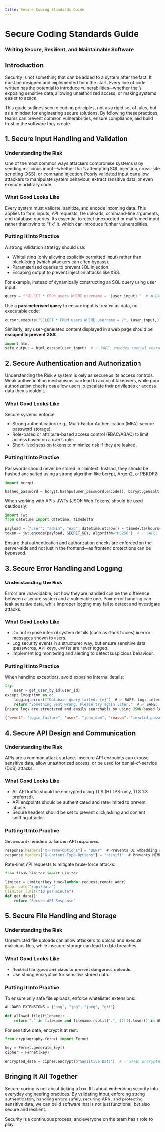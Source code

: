 ```yaml
---
title: Secure Coding Standards Guide
---
```

# Secure Coding Standards Guide
### Writing Secure, Resilient, and Maintainable Software
## Introduction
Security is not something that can be added to a system after the fact. It must be designed and implemented from the start. Every line of code written has the potential to introduce vulnerabilities—whether that’s exposing sensitive data, allowing unauthorized access, or making systems easier to attack.

This guide outlines secure coding principles, not as a rigid set of rules, but as a mindset for engineering secure solutions. By following these practices, teams can prevent common vulnerabilities, ensure compliance, and build trust in the software they create.

## 1. Secure Input Handling and Validation
### Understanding the Risk
One of the most common ways attackers compromise systems is by sending malicious input—whether that’s attempting SQL injection, cross-site scripting (XSS), or command injection. Poorly validated input can allow attackers to manipulate system behaviour, extract sensitive data, or even execute arbitrary code.

### What Good Looks Like
Every system must validate, sanitize, and encode incoming data. This applies to form inputs, API requests, file uploads, command-line arguments, and database queries. It’s essential to reject unexpected or malformed input rather than trying to "fix" it, which can introduce further vulnerabilities.

### Putting It Into Practice
A strong validation strategy should use:

* Whitelisting (only allowing explicitly permitted input) rather than blacklisting (which attackers can often bypass).
* Parameterised queries to prevent SQL injection.
* Escaping output to prevent injection attacks like XSS.

For example, instead of dynamically constructing an SQL query using user input:

```python
query = f"SELECT * FROM users WHERE username = '{user_input}'"  # ❌ BAD: vulnerable to SQL injection
```

Use a **parameterised query** to ensure input is treated as data, not executable code:

```python
cursor.execute("SELECT * FROM users WHERE username = ?", (user_input,))  # ✅ SAFE: prevents SQL injection 
```

Similarly, any user-generated content displayed in a web page should be **escaped to prevent XSS:**

```python
import html
safe_output = html.escape(user_input)  # ✅ SAFE: encodes special characters```
```

## 2. Secure Authentication and Authorization
Understanding the Risk
A system is only as secure as its access controls. Weak authentication mechanisms can lead to account takeovers, while poor authorization checks can allow users to escalate their privileges or access data they shouldn’t.

### What Good Looks Like
Secure systems enforce:
* Strong authentication (e.g., Multi-Factor Authentication (MFA), secure password storage).
* Role-based or attribute-based access control (RBAC/ABAC) to limit access based on a user’s role.
* Short-lived session tokens to minimize risk if they are leaked.

### Putting It Into Practice
Passwords should never be stored in plaintext. Instead, they should be hashed and salted using a strong algorithm like bcrypt, Argon2, or PBKDF2:

```python
import bcrypt

hashed_password = bcrypt.hashpw(user_password.encode(), bcrypt.gensalt())  # ✅ SAFE: properly hashed
```
When working with APIs, JWTs (JSON Web Tokens) should be used cautiously:

```python
import jwt
from datetime import datetime, timedelta

payload = {"user": "admin", "exp": datetime.utcnow() + timedelta(hours=1)}
token = jwt.encode(payload, SECRET_KEY, algorithm="HS256")  # ✅ SAFE: Expiry time prevents token misuse
```
Ensure that authentication and authorization checks are enforced on the server-side and not just in the frontend—as frontend protections can be bypassed.

## 3. Secure Error Handling and Logging
### Understanding the Risk
Errors are unavoidable, but how they are handled can be the difference between a secure system and a vulnerable one. Poor error handling can leak sensitive data, while improper logging may fail to detect and investigate attacks.

### What Good Looks Like
* Do not expose internal system details (such as stack traces) in error messages shown to users.
* Log security events in a structured way, but ensure sensitive data (passwords, API keys, JWTs) are never logged.
* Implement log monitoring and alerting to detect suspicious behaviour.

### Putting It Into Practice
When handling exceptions, avoid exposing internal details:

```javascript
try:
    user = get_user_by_id(user_id)
except Exception as e:
    logging.error(f"Database query failed: {e}")  # ✅ SAFE: Logs internally but not exposed
    return "Something went wrong. Please try again later."  # ✅ SAFE: Generic error message
Ensure logs are structured and easily searchable by using JSON-based logs rather than plaintext strings:
```

```json
{"event": "login_failure", "user": "john_doe", "reason": "invalid_password"}
```

## 4. Secure API Design and Communication
### Understanding the Risk
APIs are a common attack surface. Insecure API endpoints can expose sensitive data, allow unauthorized access, or be used for denial-of-service (DoS) attacks.

### What Good Looks Like
* All API traffic should be encrypted using TLS (HTTPS-only, TLS 1.3 preferred).
* API endpoints should be authenticated and rate-limited to prevent abuse.
* Secure headers should be set to prevent clickjacking and content sniffing attacks.

### Putting It Into Practice
Set security headers to harden API responses:

```javascript
response.headers["X-Frame-Options"] = "DENY"  # Prevents UI embedding attacks
response.headers["X-Content-Type-Options"] = "nosniff"  # Prevents MIME-type attacks
```

Rate-limit API requests to mitigate brute-force attacks:

```python
from flask_limiter import Limiter

limiter = Limiter(key_func=lambda: request.remote_addr)
@app.route("/api/data")
@limiter.limit("10 per minute")
def get_data():
    return "Secure API Response"
```

## 5. Secure File Handling and Storage
### Understanding the Risk
Unrestricted file uploads can allow attackers to upload and execute malicious files, while insecure storage can lead to data breaches.

### What Good Looks Like
* Restrict file types and sizes to prevent dangerous uploads.
* Use strong encryption for sensitive stored data.

### Putting It Into Practice
To ensure only safe file uploads, enforce whitelisted extensions:

```python
ALLOWED_EXTENSIONS = {"png", "jpg", "jpeg", "gif"}

def allowed_file(filename):
    return "." in filename and filename.rsplit(".", 1)[1].lower() in ALLOWED_EXTENSIONS
```

For sensitive data, encrypt it at rest:

```python
from cryptography.fernet import Fernet

key = Fernet.generate_key()
cipher = Fernet(key)

encrypted_data = cipher.encrypt(b"Sensitive Data")  # ✅ SAFE: Encrypted before storage
```

## Bringing It All Together
Secure coding is not about ticking a box. It’s about embedding security into everyday engineering practices. By validating input, enforcing strong authentication, handling errors safely, securing APIs, and protecting sensitive data, we can build software that is not just functional, but also secure and resilient.

Security is a continuous process, and everyone on the team has a role to play. 
